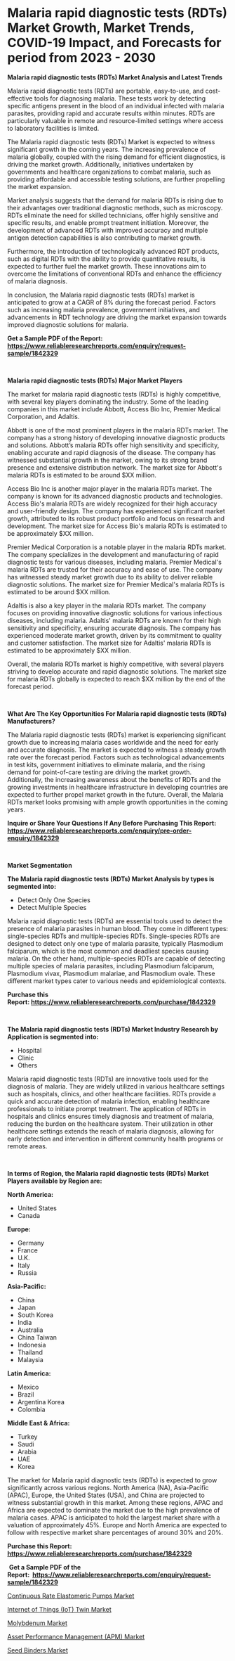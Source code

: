 <p><h1>Malaria rapid diagnostic tests (RDTs) Market Growth, Market Trends, COVID-19 Impact, and Forecasts for period from 2023 - 2030</h1></p><p><strong>Malaria rapid diagnostic tests (RDTs) Market Analysis and Latest Trends</strong></p>
<p><p>Malaria rapid diagnostic tests (RDTs) are portable, easy-to-use, and cost-effective tools for diagnosing malaria. These tests work by detecting specific antigens present in the blood of an individual infected with malaria parasites, providing rapid and accurate results within minutes. RDTs are particularly valuable in remote and resource-limited settings where access to laboratory facilities is limited.</p><p>The Malaria rapid diagnostic tests (RDTs) Market is expected to witness significant growth in the coming years. The increasing prevalence of malaria globally, coupled with the rising demand for efficient diagnostics, is driving the market growth. Additionally, initiatives undertaken by governments and healthcare organizations to combat malaria, such as providing affordable and accessible testing solutions, are further propelling the market expansion.</p><p>Market analysis suggests that the demand for malaria RDTs is rising due to their advantages over traditional diagnostic methods, such as microscopy. RDTs eliminate the need for skilled technicians, offer highly sensitive and specific results, and enable prompt treatment initiation. Moreover, the development of advanced RDTs with improved accuracy and multiple antigen detection capabilities is also contributing to market growth.</p><p>Furthermore, the introduction of technologically advanced RDT products, such as digital RDTs with the ability to provide quantitative results, is expected to further fuel the market growth. These innovations aim to overcome the limitations of conventional RDTs and enhance the efficiency of malaria diagnosis.</p><p>In conclusion, the Malaria rapid diagnostic tests (RDTs) market is anticipated to grow at a CAGR of 8% during the forecast period. Factors such as increasing malaria prevalence, government initiatives, and advancements in RDT technology are driving the market expansion towards improved diagnostic solutions for malaria.</p></p>
<p><strong>Get a Sample PDF of the Report:&nbsp; <a href="https://www.reliableresearchreports.com/enquiry/request-sample/1842329">https://www.reliableresearchreports.com/enquiry/request-sample/1842329</a></strong></p>
<p>&nbsp;</p>
<p><strong>Malaria rapid diagnostic tests (RDTs) Major Market Players</strong></p>
<p><p>The market for malaria rapid diagnostic tests (RDTs) is highly competitive, with several key players dominating the industry. Some of the leading companies in this market include Abbott, Access Bio Inc, Premier Medical Corporation, and Adaltis.</p><p>Abbott is one of the most prominent players in the malaria RDTs market. The company has a strong history of developing innovative diagnostic products and solutions. Abbott’s malaria RDTs offer high sensitivity and specificity, enabling accurate and rapid diagnosis of the disease. The company has witnessed substantial growth in the market, owing to its strong brand presence and extensive distribution network. The market size for Abbott's malaria RDTs is estimated to be around $XX million.</p><p>Access Bio Inc is another major player in the malaria RDTs market. The company is known for its advanced diagnostic products and technologies. Access Bio's malaria RDTs are widely recognized for their high accuracy and user-friendly design. The company has experienced significant market growth, attributed to its robust product portfolio and focus on research and development. The market size for Access Bio's malaria RDTs is estimated to be approximately $XX million.</p><p>Premier Medical Corporation is a notable player in the malaria RDTs market. The company specializes in the development and manufacturing of rapid diagnostic tests for various diseases, including malaria. Premier Medical's malaria RDTs are trusted for their accuracy and ease of use. The company has witnessed steady market growth due to its ability to deliver reliable diagnostic solutions. The market size for Premier Medical's malaria RDTs is estimated to be around $XX million.</p><p>Adaltis is also a key player in the malaria RDTs market. The company focuses on providing innovative diagnostic solutions for various infectious diseases, including malaria. Adaltis' malaria RDTs are known for their high sensitivity and specificity, ensuring accurate diagnosis. The company has experienced moderate market growth, driven by its commitment to quality and customer satisfaction. The market size for Adaltis' malaria RDTs is estimated to be approximately $XX million.</p><p>Overall, the malaria RDTs market is highly competitive, with several players striving to develop accurate and rapid diagnostic solutions. The market size for malaria RDTs globally is expected to reach $XX million by the end of the forecast period.</p></p>
<p>&nbsp;</p>
<p><strong>What Are The Key Opportunities For Malaria rapid diagnostic tests (RDTs) Manufacturers?</strong></p>
<p><p>The Malaria rapid diagnostic tests (RDTs) market is experiencing significant growth due to increasing malaria cases worldwide and the need for early and accurate diagnosis. The market is expected to witness a steady growth rate over the forecast period. Factors such as technological advancements in test kits, government initiatives to eliminate malaria, and the rising demand for point-of-care testing are driving the market growth. Additionally, the increasing awareness about the benefits of RDTs and the growing investments in healthcare infrastructure in developing countries are expected to further propel market growth in the future. Overall, the Malaria RDTs market looks promising with ample growth opportunities in the coming years.</p></p>
<p><strong>Inquire or Share Your Questions If Any Before Purchasing This Report: <a href="https://www.reliableresearchreports.com/enquiry/pre-order-enquiry/1842329">https://www.reliableresearchreports.com/enquiry/pre-order-enquiry/1842329</a></strong></p>
<p>&nbsp;</p>
<p><strong>Market Segmentation</strong></p>
<p><strong>The Malaria rapid diagnostic tests (RDTs) Market Analysis by types is segmented into:</strong></p>
<p><ul><li>Detect Only One Species</li><li>Detect Multiple Species</li></ul></p>
<p><p>Malaria rapid diagnostic tests (RDTs) are essential tools used to detect the presence of malaria parasites in human blood. They come in different types: single-species RDTs and multiple-species RDTs. Single-species RDTs are designed to detect only one type of malaria parasite, typically Plasmodium falciparum, which is the most common and deadliest species causing malaria. On the other hand, multiple-species RDTs are capable of detecting multiple species of malaria parasites, including Plasmodium falciparum, Plasmodium vivax, Plasmodium malariae, and Plasmodium ovale. These different market types cater to various needs and epidemiological contexts.</p></p>
<p><strong>Purchase this Report:&nbsp;<a href="https://www.reliableresearchreports.com/purchase/1842329">https://www.reliableresearchreports.com/purchase/1842329</a></strong></p>
<p>&nbsp;</p>
<p><strong>The Malaria rapid diagnostic tests (RDTs) Market Industry Research by Application is segmented into:</strong></p>
<p><ul><li>Hospital</li><li>Clinic</li><li>Others</li></ul></p>
<p><p>Malaria rapid diagnostic tests (RDTs) are innovative tools used for the diagnosis of malaria. They are widely utilized in various healthcare settings such as hospitals, clinics, and other healthcare facilities. RDTs provide a quick and accurate detection of malaria infection, enabling healthcare professionals to initiate prompt treatment. The application of RDTs in hospitals and clinics ensures timely diagnosis and treatment of malaria, reducing the burden on the healthcare system. Their utilization in other healthcare settings extends the reach of malaria diagnosis, allowing for early detection and intervention in different community health programs or remote areas.</p></p>
<p>&nbsp;</p>
<p><strong>In terms of Region, the Malaria rapid diagnostic tests (RDTs) Market Players available by Region are:</strong></p>
<p>
    <p> <strong> North America: </strong>
        <ul>
            <li>United States</li>
            <li>Canada</li>
        </ul>
        </p> 
    <p> <strong> Europe: </strong>
        <ul>
            <li>Germany</li>
            <li>France</li>
            <li>U.K.</li>
            <li>Italy</li>
            <li>Russia</li>
        </ul>
        </p> 
    <p> <strong> Asia-Pacific: </strong>
        <ul>
            <li>China</li>
            <li>Japan</li>
            <li>South Korea</li>
            <li>India</li>
            <li>Australia</li>
            <li>China Taiwan</li>
            <li>Indonesia</li>
            <li>Thailand</li>
            <li>Malaysia</li>
        </ul>
        </p> 
    <p> <strong> Latin America: </strong>
        <ul>
            <li>Mexico</li>
            <li>Brazil</li>
            <li>Argentina Korea</li>
            <li>Colombia</li>
        </ul>
        </p> 
    <p> <strong> Middle East & Africa: </strong>
        <ul>
            <li>Turkey</li>
            <li>Saudi</li>
            <li>Arabia</li>
            <li>UAE</li>
            <li>Korea</li>
        </ul>
    </p>
    </p>
<p><p>The market for Malaria rapid diagnostic tests (RDTs) is expected to grow significantly across various regions. North America (NA), Asia-Pacific (APAC), Europe, the United States (USA), and China are projected to witness substantial growth in this market. Among these regions, APAC and Africa are expected to dominate the market due to the high prevalence of malaria cases. APAC is anticipated to hold the largest market share with a valuation of approximately 45%. Europe and North America are expected to follow with respective market share percentages of around 30% and 20%.</p></p>
<p><strong>Purchase this Report: <a href="https://www.reliableresearchreports.com/purchase/1842329">https://www.reliableresearchreports.com/purchase/1842329</a></strong></p>
<p>&nbsp;<strong>Get a Sample PDF of the Report:&nbsp;&nbsp;<a href="https://www.reliableresearchreports.com/enquiry/request-sample/1842329">https://www.reliableresearchreports.com/enquiry/request-sample/1842329</a></strong></p>
<p><strong></strong></p>
<p><p><a href="https://medium.com/@ziansann43365/analyzing-continuous-rate-elastomeric-pumps-market-global-industry-perspective-and-forecast-2023-e575b60af08c">Continuous Rate Elastomeric Pumps Market</a></p><p><a href="https://github.com/castoriffic/Market-Research-Report-List-1/blob/main/internet-of-things-iot-twin-market.md">Internet of Things (IoT) Twin Market</a></p><p><a href="https://www.linkedin.com/pulse/molybdenum-market-size-share-global-analysis-report-2023/">Molybdenum Market</a></p><p><a href="https://github.com/mabutironaldo/Market-Research-Report-List-1/blob/main/asset-performance-management-apm-market.md">Asset Performance Management (APM) Market</a></p><p><a href="https://www.linkedin.com/pulse/seed-binders-market-size-share-amp-trends-analysis-report/">Seed Binders Market</a></p></p>